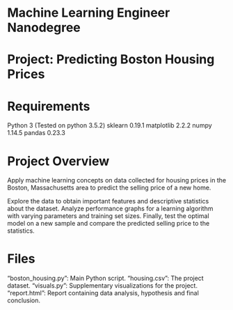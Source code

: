 # Machine Learning Engineer Nanodegree

# Project: Predicting Boston Housing Prices

# Requirements

Python 3 (Tested on python 3.5.2)
sklearn     0.19.1
matplotlib  2.2.2
numpy       1.14.5
pandas      0.23.3


# Project Overview

Apply machine learning concepts on data collected for housing prices in the Boston, Massachusetts area to predict the selling price of a new home.

Explore the data to obtain important features and descriptive statistics about the dataset.
Analyze performance graphs for a learning algorithm with varying parameters and training set sizes.
Finally, test the optimal model on a new sample and compare the predicted selling price to the statistics.

# Files

“boston_housing.py”: Main Python script.
“housing.csv”: The project dataset.
“visuals.py”: Supplementary visualizations for the project.
“report.html”: Report containing data analysis, hypothesis and final conclusion.
